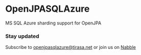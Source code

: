 <!--
  Licensed under the Apache License, Version 2.0 (the "License");
  you may not use this file except in compliance with the License.
  You may obtain a copy of the License at

  http://www.apache.org/licenses/LICENSE-2.0

  Unless required by applicable law or agreed to in writing, software
  distributed under the License is distributed on an "AS IS" BASIS,
  WITHOUT WARRANTIES OR CONDITIONS OF ANY KIND, either express or implied.
  See the License for the specific language governing permissions and
  limitations under the License.
-->
OpenJPASQLAzure
===============

MS SQL Azure sharding support for OpenJPA

### Stay updated ###

Subscribe to openjpasqlazure@tirasa.net or 
join us on [Nabble](http://ms-sql-azure-sharding-support-for-openjpa.1074902.n5.nabble.com/)
